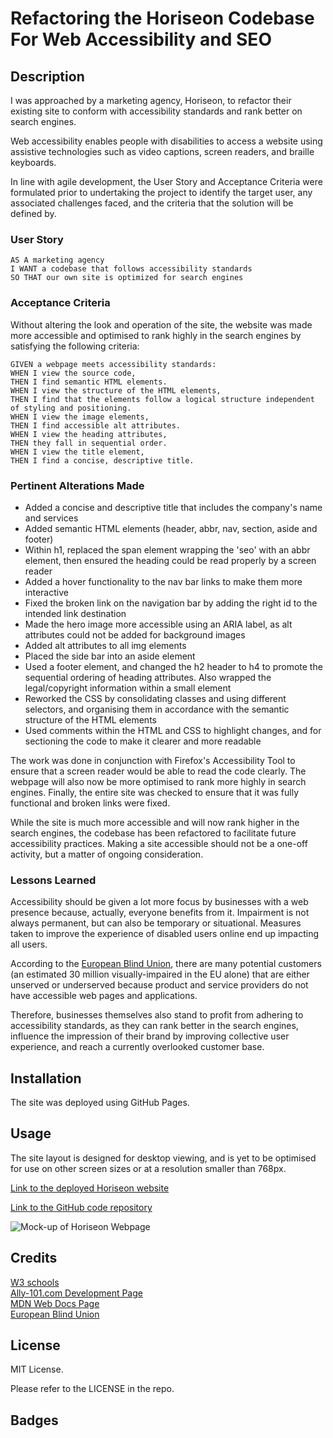 # Refactoring the Horiseon Codebase For Web Accessibility and SEO

## Description

I was approached by a marketing agency, Horiseon, to refactor their existing site to conform with accessibility standards and rank better on search engines.  

Web accessibility enables people with disabilities to access a website using assistive technologies such as video captions, screen readers, and braille keyboards. 

In line with agile development, the User Story and Acceptance Criteria were formulated prior to undertaking the project to identify the target user, any associated challenges faced, and the criteria that the solution will be defined by.

### User Story

```
AS A marketing agency
I WANT a codebase that follows accessibility standards
SO THAT our own site is optimized for search engines
```

### Acceptance Criteria

Without altering the look and operation of the site, the website was made more accessible and optimised to rank highly in the search engines by satisfying the following criteria:  

```
GIVEN a webpage meets accessibility standards:
WHEN I view the source code,
THEN I find semantic HTML elements.
WHEN I view the structure of the HTML elements,
THEN I find that the elements follow a logical structure independent of styling and positioning.
WHEN I view the image elements,
THEN I find accessible alt attributes.
WHEN I view the heading attributes,
THEN they fall in sequential order.
WHEN I view the title element,
THEN I find a concise, descriptive title.
```

### Pertinent Alterations Made

- Added a concise and descriptive title that includes the company's name and services
- Added semantic HTML elements (header, abbr, nav, section, aside and footer)
- Within h1, replaced the span element wrapping the 'seo' with an abbr element, then ensured the heading could be read properly by a screen reader
- Added a hover functionality to the nav bar links to make them more interactive
- Fixed the broken link on the navigation bar by adding the right id to the intended link destination
- Made the hero image more accessible using an ARIA label, as alt attributes could not be added for background images
- Added alt attributes to all img elements
- Placed the side bar into an aside element
- Used a footer element, and changed the h2 header to h4 to promote the sequential ordering of heading attributes. Also wrapped the legal/copyright information within a small element
- Reworked the CSS by consolidating classes and using different selectors, and organising them in accordance with the semantic structure of the HTML elements
- Used comments within the HTML and CSS to highlight changes, and for sectioning the code to make it clearer and more readable  

The work was done in conjunction with Firefox's Accessibility Tool to ensure that a screen reader would be able to read the code clearly. The webpage will also now be more optimised to rank more highly in search engines. Finally, the entire site was checked to ensure that it was fully functional and broken links were fixed.

While the site is much more accessible and will now rank higher in the search engines, the codebase has been refactored to facilitate future accessibility practices. Making a site accessible should not be a one-off activity, but a matter of ongoing consideration.
  

### Lessons Learned

Accessibility should be given a lot more focus by businesses with a web presence because, actually, everyone benefits from it. Impairment is not always permanent, but can also be temporary or situational. Measures taken to improve the experience of disabled users online end up impacting all users.

According to the [European Blind Union](https://www.euroblind.org/about-blindness-and-partial-sight/facts-and-figures), there are many potential customers (an estimated 30 million visually-impaired in the EU alone) that are either unserved or underserved because product and service providers do not have accessible web pages and applications.

Therefore, businesses themselves also stand to profit from adhering to accessibility standards, as they can rank better in the search engines, influence the impression of their brand by improving collective user experience, and reach a currently overlooked customer base. 


## Installation

The site was deployed using GitHub Pages.  


## Usage

The site layout is designed for desktop viewing, and is yet to be optimised for use on other screen sizes or at a resolution smaller than 768px.

[Link to the deployed Horiseon website]()

[Link to the GitHub code repository]()

![Mock-up of Horiseon Webpage](assets/images/screenshot.png "Horiseon Webpage")


## Credits

[W3 schools](https://www.w3schools.com/)  
[Ally-101.com Development Page](https://a11y-101.com/development)  
[MDN Web Docs Page](https://developer.mozilla.org/en-US/docs/Learn/HTML/Introduction_to_HTML/HTML_text_fundamentals)  
[European Blind Union](https://www.euroblind.org/)  


## License

MIT License.

Please refer to the LICENSE in the repo.


## Badges





